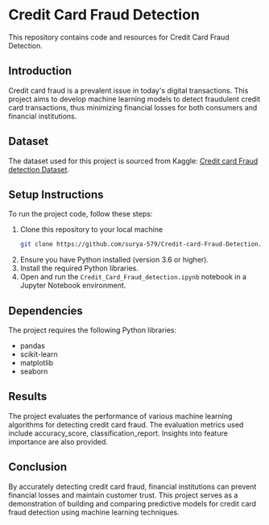 # Credit Card Fraud Detection

This repository contains code and resources for Credit Card Fraud Detection.

## Introduction

Credit card fraud is a prevalent issue in today's digital transactions. This project aims to develop machine learning models to detect fraudulent credit card transactions, thus minimizing financial losses for both consumers and financial institutions.

## Dataset

The dataset used for this project is sourced from Kaggle: [Credit card Fraud detection Dataset](https://www.kaggle.com/datasets/kartik2112/fraud-detection).

## Setup Instructions

To run the project code, follow these steps:

1. Clone this repository to your local machine
    ```bash
    git clone https://github.com/surya-579/Credit-card-Fraud-Detection.git
    ```
2. Ensure you have Python installed (version 3.6 or higher).
3. Install the required Python libraries.
4. Open and run the `Credit_Card_Fraud_detection.ipynb` notebook in a Jupyter Notebook environment.

## Dependencies

The project requires the following Python libraries:

- pandas
- scikit-learn
- matplotlib
- seaborn

## Results

The project evaluates the performance of various machine learning algorithms for detecting credit card fraud. The evaluation metrics used include accuracy_score, classification_report. Insights into feature importance are also provided.

## Conclusion

By accurately detecting credit card fraud, financial institutions can prevent financial losses and maintain customer trust. This project serves as a demonstration of building and comparing predictive models for credit card fraud detection using machine learning techniques.
